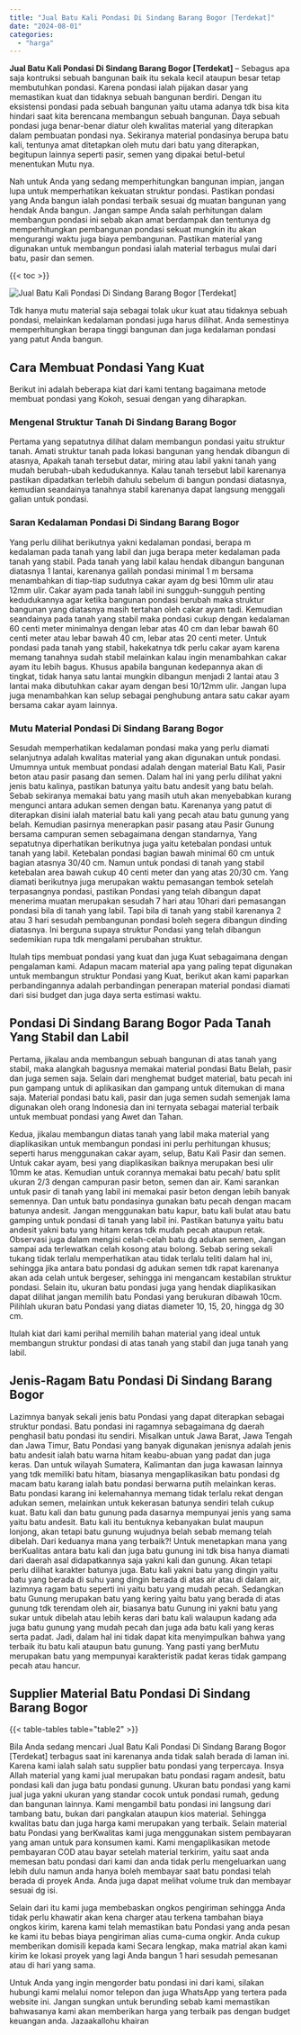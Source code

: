 ```yaml
---
title: "Jual Batu Kali Pondasi Di Sindang Barang Bogor [Terdekat]"
date: "2024-08-01"
categories: 
  - "harga"
---
```


**Jual Batu Kali Pondasi Di Sindang Barang Bogor \[Terdekat\]** – Sebagus apa saja kontruksi sebuah bangunan baik itu sekala kecil ataupun besar tetap membutuhkan pondasi. Karena pondasi ialah pijakan dasar yang memastikan kuat dan tidaknya sebuah bangunan berdiri. Dengan itu eksistensi pondasi pada sebuah bangunan yaitu utama adanya tdk bisa kita hindari saat kita berencana membangun sebuah bangunan. Daya sebuah pondasi juga benar-benar diatur oleh kwalitas material yang diterapkan dalam pembuatan pondasi nya. Sekiranya material pondasinya berupa batu kali, tentunya amat ditetapkan oleh mutu dari batu yang diterapkan, begitupun lainnya seperti pasir, semen yang dipakai betul-betul menentukan Mutu nya.

Nah untuk Anda yang sedang memperhitungkan bangunan impian, jangan lupa untuk memperhatikan kekuatan struktur pondasi. Pastikan pondasi yang Anda bangun ialah pondasi terbaik sesuai dg muatan bangunan yang hendak Anda bangun. Jangan sampe Anda salah perhitungan dalam membangun pondasi ini sebab akan amat berdampak dan tentunya dg memperhitungkan pembangunan pondasi sekuat mungkin itu akan mengurangi waktu juga biaya pembangunan. Pastikan material yang digunakan untuk membangun pondasi ialah material terbagus mulai dari batu, pasir dan semen.

{{< toc >}}

![Jual Batu Kali Pondasi Di Sindang Barang Bogor [Terdekat]](/images/jual-batu-kali-05.png)

Tdk hanya mutu material saja sebagai tolak ukur kuat atau tidaknya sebuah pondasi, melainkan kedalaman pondasi juga harus dilihat. Anda semestinya memperhitungkan berapa tinggi bangunan dan juga kedalaman pondasi yang patut Anda bangun.

## Cara Membuat Pondasi Yang Kuat

Berikut ini adalah beberapa kiat dari kami tentang bagaimana metode membuat pondasi yang Kokoh, sesuai dengan yang diharapkan.

### Mengenal Struktur Tanah Di Sindang Barang Bogor

Pertama yang sepatutnya dilihat dalam membangun pondasi yaitu struktur tanah. Amati struktur tanah pada lokasi bangunan yang hendak dibangun di atasnya, Apakah tanah tersebut datar, miring atau labil yakni tanah yang mudah berubah-ubah kedudukannya. Kalau tanah tersebut labil karenanya pastikan dipadatkan terlebih dahulu sebelum di bangun pondasi diatasnya, kemudian seandainya tanahnya stabil karenanya dapat langsung menggali galian untuk pondasi.

### Saran Kedalaman Pondasi Di Sindang Barang Bogor

Yang perlu dilihat berikutnya yakni kedalaman pondasi, berapa m kedalaman pada tanah yang labil dan juga berapa meter kedalaman pada tanah yang stabil. Pada tanah yang labil kalau hendak dibangun bangunan diatasnya 1 lantai, karenanya galilah pondasi minimal 1 m bersama menambahkan di tiap-tiap sudutnya cakar ayam dg besi 10mm ulir atau 12mm ulir. Cakar ayam pada tanah labil ini sungguh-sungguh penting kedudukannya agar ketika bangunan pondasi berubah maka struktur bangunan yang diatasnya masih tertahan oleh cakar ayam tadi. Kemudian seandainya pada tanah yang stabil maka pondasi cukup dengan kedalaman 60 centi meter minimalnya dengan lebar atas 40 cm dan lebar bawah 60 centi meter atau lebar bawah 40 cm, lebar atas 20 centi meter. Untuk pondasi pada tanah yang stabil, hakekatnya tdk perlu cakar ayam karena memang tanahnya sudah stabil melainkan kalau ingin menambahkan cakar ayam itu lebih bagus. Khusus apabila bangunan kedepannya akan di tingkat, tidak hanya satu lantai mungkin dibangun menjadi 2 lantai atau 3 lantai maka dibutuhkan cakar ayam dengan besi 10/12mm ulir. Jangan lupa juga menambahkan kan selup sebagai penghubung antara satu cakar ayam bersama cakar ayam lainnya.

### Mutu Material Pondasi Di Sindang Barang Bogor

Sesudah memperhatikan kedalaman pondasi maka yang perlu diamati selanjutnya adalah kwalitas material yang akan digunakan untuk pondasi. Umumnya untuk membuat pondasi adalah dengan material Batu Kali, Pasir beton atau pasir pasang dan semen. Dalam hal ini yang perlu dilihat yakni jenis batu kalinya, pastikan batunya yaitu batu andesit yang batu belah. Sebab sekiranya memakai batu yang masih utuh akan menyebabkan kurang mengunci antara adukan semen dengan batu. Karenanya yang patut di diterapkan disini ialah material batu kali yang pecah atau batu gunung yang belah. Kemudian pasirnya menerapkan pasir pasang atau Pasir Gunung bersama campuran semen sebagaimana dengan standarnya, Yang sepatutnya diperhatikan berikutnya juga yaitu ketebalan pondasi untuk tanah yang labil. Ketebalan pondasi bagian bawah minimal 60 cm untuk bagian atasnya 30/40 cm. Namun untuk pondasi di tanah yang stabil ketebalan area bawah cukup 40 centi meter dan yang atas 20/30 cm. Yang diamati berikutnya juga merupakan waktu pemasangan tembok setelah terpasangnya pondasi, pastikan Pondasi yang telah dibangun dapat menerima muatan merupakan sesudah 7 hari atau 10hari dari pemasangan pondasi bila di tanah yang labil. Tapi bila di tanah yang stabil karenanya 2 atau 3 hari sesudah pembangunan pondasi boleh segera dibangun dinding diatasnya. Ini berguna supaya struktur Pondasi yang telah dibangun sedemikian rupa tdk mengalami perubahan struktur.

Itulah tips membuat pondasi yang kuat dan juga Kuat sebagaimana dengan pengalaman kami. Adapun macam material apa yang paling tepat digunakan untuk membangun struktur Pondasi yang Kuat, berikut akan kami paparkan perbandingannya adalah perbandingan penerapan material pondasi diamati dari sisi budget dan juga daya serta estimasi waktu.

## Pondasi Di Sindang Barang Bogor Pada Tanah Yang Stabil dan Labil

Pertama, jikalau anda membangun sebuah bangunan di atas tanah yang stabil, maka alangkah bagusnya memakai material pondasi Batu Belah, pasir dan juga semen saja. Selain dari menghemat budget material, batu pecah ini pun gampang untuk di aplikasikan dan gampang untuk ditemukan di mana saja. Material pondasi batu kali, pasir dan juga semen sudah semenjak lama digunakan oleh orang Indonesia dan ini ternyata sebagai material terbaik untuk membuat pondasi yang Awet dan Tahan.

Kedua, jikalau membangun diatas tanah yang labil maka material yang diaplikasikan untuk membangun pondasi ini perlu perhitungan khusus; seperti harus menggunakan cakar ayam, selup, Batu Kali Pasir dan semen. Untuk cakar ayam, besi yang diaplikasikan baiknya merupakan besi ulir 10mm ke atas. Kemudian untuk corannya memakai batu pecah/ batu split ukuran 2/3 dengan campuran pasir beton, semen dan air. Kami sarankan untuk pasir di tanah yang labil ini memakai pasir beton dengan lebih banyak semennya. Dan untuk batu pondasinya gunakan batu pecah dengan macam batunya andesit. Jangan menggunakan batu kapur, batu kali bulat atau batu gamping untuk pondasi di tanah yang labil ini. Pastikan batunya yaitu batu andesit yakni batu yang hitam keras tdk mudah pecah ataupun retak. Observasi juga dalam mengisi celah-celah batu dg adukan semen, Jangan sampai ada terlewatkan celah kosong atau bolong. Sebab sering sekali tukang tidak terlalu memperhatikan atau tidak terlalu teliti dalam hal ini, sehingga jika antara batu pondasi dg adukan semen tdk rapat karenanya akan ada celah untuk bergeser, sehingga ini mengancam kestabilan struktur pondasi. Selain itu, ukuran batu pondasi juga yang hendak diaplikasikan dapat dilihat jangan memilih batu Pondasi yang berukuran dibawah 10cm. Pilihlah ukuran batu Pondasi yang diatas diameter 10, 15, 20, hingga dg 30 cm.

Itulah kiat dari kami perihal memilih bahan material yang ideal untuk membangun struktur pondasi di atas tanah yang stabil dan juga tanah yang labil.

## Jenis-Ragam Batu Pondasi Di Sindang Barang Bogor

Lazimnya banyak sekali jenis batu Pondasi yang dapat diterapkan sebagai struktur pondasi. Batu pondasi ini ragamnya sebagaimana dg daerah penghasil batu pondasi itu sendiri. Misalkan untuk Jawa Barat, Jawa Tengah dan Jawa Timur, Batu Pondasi yang banyak digunakan jenisnya adalah jenis batu andesit ialah batu warna hitam keabu-abuan yang padat dan juga keras. Dan untuk wilayah Sumatera, Kalimantan dan juga kawasan lainnya yang tdk memiliki batu hitam, biasanya mengaplikasikan batu pondasi dg macam batu karang ialah batu pondasi berwarna putih melainkan keras. Batu pondasi karang ini kelemahannya memang tidak terlalu rekat dengan adukan semen, melainkan untuk kekerasan batunya sendiri telah cukup kuat. Batu kali dan batu gunung pada dasarnya mempunyai jenis yang sama yaitu batu andesit. Batu kali itu bentuknya kebanyakan bulat maupun lonjong, akan tetapi batu gunung wujudnya belah sebab memang telah dibelah. Dari keduanya mana yang terbaik?! Untuk menetapkan mana yang berKualitas antara batu kali dan juga batu gunung ini tdk bisa hanya diamati dari daerah asal didapatkannya saja yakni kali dan gunung. Akan tetapi perlu dilihat karakter batunya juga. Batu kali yakni batu yang dingin yaitu batu yang berada di suhu yang dingin berada di atas air atau di dalam air, lazimnya ragam batu seperti ini yaitu batu yang mudah pecah. Sedangkan batu Gunung merupakan batu yang kering yaitu batu yang berada di atas gunung tdk terendam oleh air, biasanya batu Gunung ini yakni batu yang sukar untuk dibelah atau lebih keras dari batu kali walaupun kadang ada juga batu gunung yang mudah pecah dan juga ada batu kali yang keras serta padat. Jadi, dalam hal ini tidak dapat kita menyimpulkan bahwa yang terbaik itu batu kali ataupun batu gunung. Yang pasti yang berMutu merupakan batu yang mempunyai karakteristik padat keras tidak gampang pecah atau hancur.

## Supplier Material Batu Pondasi Di Sindang Barang Bogor

{{< table-tables table="table2" >}}

Bila Anda sedang mencari Jual Batu Kali Pondasi Di Sindang Barang Bogor \[Terdekat\] terbagus saat ini karenanya anda tidak salah berada di laman ini. Karena kami ialah salah satu supplier batu pondasi yang terpercaya. Insya Allah material yang kami jual merupakan batu pondasi ragam andesit, batu pondasi kali dan juga batu pondasi gunung. Ukuran batu pondasi yang kami jual juga yakni ukuran yang standar cocok untuk pondasi rumah, gedung dan bangunan lainnya. Kami mengambil batu pondasi ini langsung dari tambang batu, bukan dari pangkalan ataupun kios material. Sehingga kwalitas batu dan juga harga kami merupakan yang terbaik. Selain material batu Pondasi yang berKwalitas kami juga menggunakan sistem pembayaran yang aman untuk para konsumen kami. Kami mengaplikasikan metode pembayaran COD atau bayar setelah material terkirim, yaitu saat anda memesan batu pondasi dari kami dan anda tidak perlu mengeluarkan uang lebih dulu namun anda hanya boleh membayar saat batu pondasi telah berada di proyek Anda. Anda juga dapat melihat volume truk dan membayar sesuai dg isi.

Selain dari itu kami juga membebaskan ongkos pengiriman sehingga Anda tidak perlu khawatir akan kena charger atau terkena tambahan biaya ongkos kirim, karena kami telah memastikan batu Pondasi yang anda pesan ke kami itu bebas biaya pengiriman alias cuma-cuma ongkir. Anda cukup memberikan domisili kepada kami Secara lengkap, maka matrial akan kami kirim ke lokasi proyek yang lagi Anda bangun 1 hari sesudah pemesanan atau di hari yang sama.

Untuk Anda yang ingin mengorder batu pondasi ini dari kami, silakan hubungi kami melalui nomor telepon dan juga WhatsApp yang tertera pada website ini. Jangan sungkan untuk berunding sebab kami memastikan bahwasanya kami akan memberikan harga yang terbaik pas dengan budget keuangan anda. Jazaakallohu khairan
